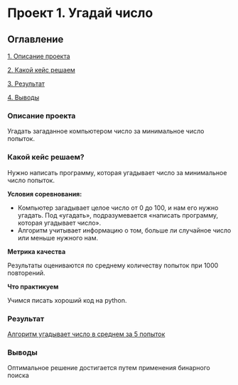 # Проект 1. Угадай число

## Оглавление
[1. Описание проекта](https://github.com/BogdanTanchuk/sf_data_science/tree/test/project_1/README.md#Описание-проекта)

[2. Какой кейс решаем](https://github.com/BogdanTanchuk/sf_data_science/tree/test/project_1/README.md#Какой-кейс-решаем)

[3. Результат](https://github.com/BogdanTanchuk/sf_data_science/tree/test/project_1/README.md#Результат)

[4. Выводы](https://github.com/BogdanTanchuk/sf_data_science/tree/test/project_1/README.md#Выводы)

### Описание проекта
Угадать загаданное компьютером число за минимальное число попыток.

### Какой кейс решаем?
Нужно написать программу, которая угадывает число за минимальное число попыток.

**Условия соревнования:** 
- Компьютер загадывает целое число от 0 до 100, и нам его нужно угадать. Под «угадать», подразумевается «написать программу, которая угадывает число».
- Алгоритм учитывает информацию о том, больше ли случайное число или меньше нужного нам.

**Метрика качества**

Результаты оцениваются по среднему количеству попыток при 1000 повторений.

**Что практикуем**

Учимся писать хороший код на python.

### Результат
[Алгоритм угадывает число в среднем за 5 попыток](https://github.com/BogdanTanchuk/sf_data_science/blob/test/project_1/HW_2.py)

### Выводы
Оптимальное решение достигается путем применения бинарного поиска
